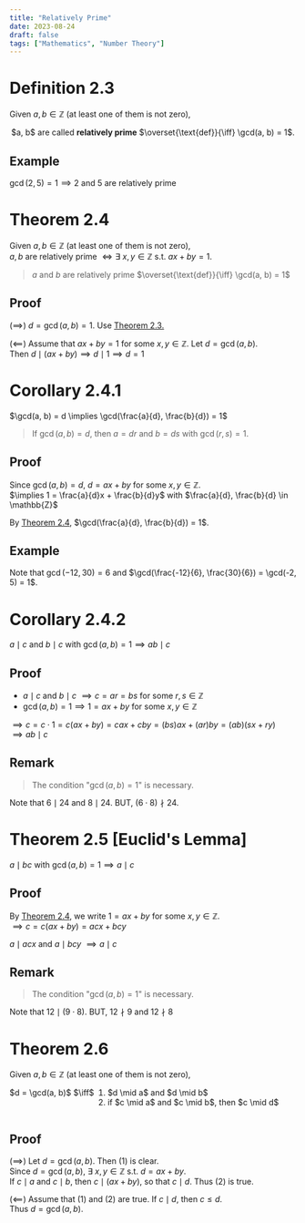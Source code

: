 ```yaml
---
title: "Relatively Prime"
date: 2023-08-24
draft: false
tags: ["Mathematics", "Number Theory"]
---
```


# Definition 2.3

Given $a, b \in \mathbb{Z}$ (at least one of them is not zero),
<div style="text-align: center;">
$a, b$ are called <b>relatively prime</b> $\overset{\text{def}}{\iff} \gcd(a, b) = 1$.
</div>

## Example

$\gcd(2, 5) = 1 \implies 2$ and $5$ are relatively prime

# Theorem 2.4

Given $a, b \in \mathbb{Z}$ (at least one of them is not zero),   
$a, b$ are relatively prime $\iff \exists\ x, y \in \mathbb{Z}$ s.t. $ax + by = 1$.

> $a$ and $b$ are relatively prime $\overset{\text{def}}{\iff} \gcd(a, b) = 1$

## Proof

$(\implies)$ $d = \gcd(a, b) = 1$. Use [Theorem 2.3.](/posts/number-theory/4/#theorem-23)

$(\impliedby)$ Assume that $ax + by = 1$ for some $x, y \in \mathbb{Z}$. Let $d = \gcd(a, b)$.   
Then $d \mid (ax + by) \implies d \mid 1 \implies d = 1$

# Corollary 2.4.1

$\gcd(a, b) = d \implies \gcd(\frac{a}{d}, \frac{b}{d}) = 1$

> If $\gcd(a, b) = d$, then $a = dr$ and $b = ds$ with $\gcd(r, s) = 1$.

## Proof

Since $\gcd(a, b) = d$, $d = ax + by$ for some $x, y \in \mathbb{Z}$.   
$\implies 1 = \frac{a}{d}x + \frac{b}{d}y$ with $\frac{a}{d}, \frac{b}{d} \in \mathbb{Z}$

By [Theorem 2.4](/posts/number-theory/5/#theorem-24), $\gcd(\frac{a}{d}, \frac{b}{d}) = 1$.

## Example

Note that $\gcd(-12, 30) = 6$ and $\gcd(\frac{-12}{6}, \frac{30}{6}) = \gcd(-2, 5) = 1$.

# Corollary 2.4.2

$a \mid c$ and $b \mid c$ with $\gcd(a, b) = 1 \implies ab \mid c$

## Proof

- $a \mid c$ and $b \mid c$ $\implies c = ar = bs$ for some $r, s \in \mathbb{Z}$
- $\gcd(a, b) = 1 \implies 1 = ax + by$ for some $x, y \in \mathbb{Z}$

$\implies c = c \cdot 1 = c(ax + by) = cax + cby = (bs)ax + (ar)by = (ab)(sx + ry)$   
$\implies ab \mid c$

## Remark

> The condition "$\gcd(a, b) = 1$" is necessary.

Note that $6 \mid 24$ and $8 \mid 24$. BUT, $(6 \cdot 8) \nmid 24$.

# Theorem 2.5 [Euclid's Lemma]

$a \mid bc$ with $\gcd(a, b) = 1 \implies a \mid c$

## Proof

By [Theorem 2.4](/posts/number-theory/5/#theorem-24), we write $1 = ax + by$ for some $x, y \in \mathbb{Z}$.   
$\implies c = c(ax + by) = acx + bcy$

$a \mid acx$ and $a \mid bcy$ $\implies a \mid c$

## Remark

> The condition "$\gcd(a, b) = 1$" is necessary.

Note that $12 \mid (9 \cdot 8)$. BUT, $12 \nmid 9$ and $12 \nmid 8$

# Theorem 2.6

Given $a, b \in \mathbb{Z}$ (at least one of them is not zero),
<div style="display: flex;">
  $d = \gcd(a, b)$ $\iff$ 
  <ol style="margin-top: 0">
    <li style="margin-top: 0"> $d \mid a$ and $d \mid b$ </li>
    <li> if $c \mid a$ and $c \mid b$, then $c \mid d$ </li>
  </ol>
</div>

## Proof

$(\implies)$ Let $d = \gcd(a, b)$. Then (1) is clear.   
Since $d = \gcd(a, b)$, $\exists\ x, y \in \mathbb{Z}$ s.t. $d = ax + by$.   
If $c \mid a$ and $c \mid b$, then $c \mid (ax + by)$, so that $c \mid d$. Thus (2) is true.

$(\impliedby)$ Assume that (1) and (2) are true. If $c \mid d$, then $c \leq d$.   
Thus $d = \gcd(a, b)$.
